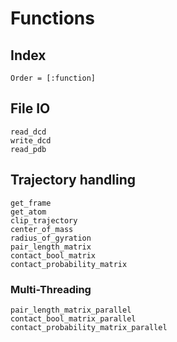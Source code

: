 # Functions

## Index
```@index
Order = [:function]
```

## File IO
```@docs
read_dcd
write_dcd
read_pdb
```

## Trajectory handling
```@docs
get_frame
get_atom
clip_trajectory
center_of_mass
radius_of_gyration
pair_length_matrix
contact_bool_matrix
contact_probability_matrix
```

### Multi-Threading
```@docs
pair_length_matrix_parallel
contact_bool_matrix_parallel
contact_probability_matrix_parallel
```
